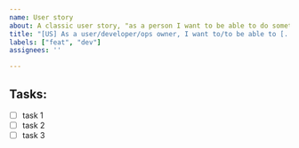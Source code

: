 ```yaml
---
name: User story
about: A classic user story, "as a person I want to be able to do something"
title: "[US] As a user/developer/ops owner, I want to/to be able to [...]"
labels: ["feat", "dev"]
assignees: ''

---
```


## Tasks:
- [ ] task 1
- [ ] task 2
- [ ] task 3
